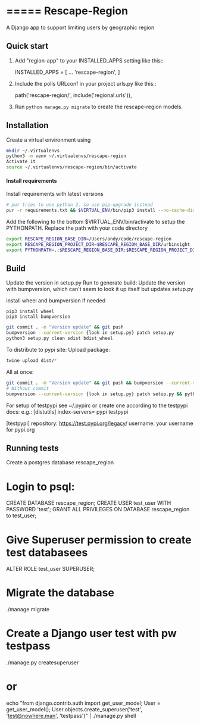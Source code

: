 =====
Rescape-Region
=====

A Django app to support limiting users by geographic region

Quick start
-----------

1. Add "region-app" to your INSTALLED_APPS setting like this::

    INSTALLED_APPS = [
        ...
        'rescape-region',
    ]

2. Include the polls URLconf in your project urls.py like this::

    path('rescape-region/', include('regional.urls')),

3. Run `python manage.py migrate` to create the rescape-region models.

## Installation

Create a virtual environment using
```bash
mkdir ~/.virtualenvs
python3 -m venv ~/.virtualenvs/rescape-region
Activate it
source ~/.virtualenvs/rescape-region/bin/activate
```

#### Install requirements
Install requirements with latest versions
```bash
# pur tries to use python 2, so use pip-upgrade instead
pur -r requirements.txt && $VIRTUAL_ENV/bin/pip3 install --no-cache-dir  --upgrade -r requirements.txt
```

Add the following to the bottom $VIRTUAL_ENV/bin/activate to setup the PYTHONPATH.
Replace the path with your code directory

```bash
export RESCAPE_REGION_BASE_DIR=/Users/andy/code/rescape-region
export RESCAPE_REGION_PROJECT_DIR=$RESCAPE_REGION_BASE_DIR/urbinsight
export PYTHONPATH=.:$RESCAPE_REGION_BASE_DIR:$RESCAPE_REGION_PROJECT_DIR
```

## Build

Update the version in setup.py
Run to generate build:
Update the version with bumpversion, which can't seem to look it up itself but updates setup.py

install wheel and bumpversion if needed
```
pip3 install wheel
pip3 install bumpversion
```

```bash
git commit . -m "Version update" && git push
bumpversion --current-version {look in setup.py} patch setup.py
python3 setup.py clean sdist bdist_wheel
```

To distribute to pypi site:
Upload package:

```bash
twine upload dist/*
```

All at once:
```bash
git commit . -m "Version update" && git push && bumpversion --current-version {look in setup.py} patch setup.py && python3 setup.py clean sdist bdist_wheel && twine upload dist/*
# Without commit
bumpversion --current-version {look in setup.py} patch setup.py && python3 setup.py clean sdist bdist_wheel && twine upload dist/*
```

For setup of testpypi see ~/.pypirc or create one according to the testpypi docs:
e.g.:
[distutils]
index-servers=
    pypi
    testpypi

[testpypi]
repository: https://test.pypi.org/legacy/
username: your username for pypi.org

## Running tests
Create a postgres database rescape_region
# Login to psql:
CREATE DATABASE rescape_region;
CREATE USER test_user WITH PASSWORD 'test';
GRANT ALL PRIVILEGES ON DATABASE rescape_region to test_user;
# Give Superuser permission to create test databasees
ALTER ROLE test_user SUPERUSER;

# Migrate the database
./manage migrate

# Create a Django user test with pw testpass
 ./manage.py createsuperuser
 # or
echo "from django.contrib.auth import get_user_model; User = get_user_model(); User.objects.create_superuser('test', 'test@nowhere.man', 'testpass')" | ./manage.py shell
